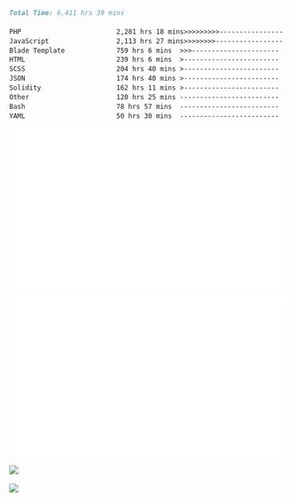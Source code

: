 <!--START_SECTION:waka-->

```markdown
Total Time: 6,411 hrs 39 mins

PHP                        2,281 hrs 18 mins>>>>>>>>>----------------   34.92 %
JavaScript                 2,113 hrs 27 mins>>>>>>>>-----------------   32.36 %
Blade Template             759 hrs 6 mins  >>>----------------------   11.62 %
HTML                       239 hrs 6 mins  >------------------------   03.66 %
SCSS                       204 hrs 40 mins >------------------------   03.13 %
JSON                       174 hrs 40 mins >------------------------   02.67 %
Solidity                   162 hrs 11 mins >------------------------   02.48 %
Other                      120 hrs 25 mins -------------------------   01.84 %
Bash                       78 hrs 57 mins  -------------------------   01.21 %
YAML                       50 hrs 30 mins  -------------------------   00.77 %
```

<!--END_SECTION:waka-->

![](https://raw.githubusercontent.com/DrMaxis/github-stats-transparent/output/generated/overview.svg)
![](https://raw.githubusercontent.com/DrMaxis/github-stats-transparent/output/generated/languages.svg)

![](https://git-readme-stats-drmaxis-projects.vercel.app/api?username=drmaxis&show_icons=true&theme=outrun&count_private=true&show=reviews,discussions_started,discussions_answered,prs_merged,prs_merged_percentage&custom_title=2024%20Github%20Rank)
 
<a href="https://count.getloli.com/"><img src="https://count.getloli.com/get/@:maxis-the-alchemist?theme=rule34"></a>
<!-- https://count.getloli.com/get/@alchemist?theme=rule34 -->
<br>
